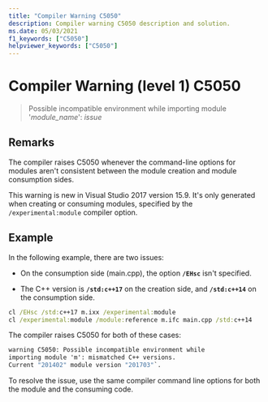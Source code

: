 ```yaml
---
title: "Compiler Warning C5050"
description: Compiler warning C5050 description and solution.
ms.date: 05/03/2021
f1_keywords: ["C5050"]
helpviewer_keywords: ["C5050"]
---
```

# Compiler Warning (level 1) C5050

> Possible incompatible environment while importing module '*module_name*': *issue*

## Remarks

The compiler raises C5050 whenever the command-line options for modules aren't consistent between the module creation and module consumption sides.

This warning is new in Visual Studio 2017 version 15.9. It's only generated when creating or consuming modules, specified by the `/experimental:module` compiler option.

## Example

In the following example, there are two issues:

- On the consumption side (main.cpp), the option **`/EHsc`** isn't specified.

- The C++ version is **`/std:c++17`** on the creation side, and **`/std:c++14`** on the consumption side.

```cmd
cl /EHsc /std:c++17 m.ixx /experimental:module
cl /experimental:module /module:reference m.ifc main.cpp /std:c++14
```

The compiler raises C5050 for both of these cases:

```cmd
warning C5050: Possible incompatible environment while
importing module 'm': mismatched C++ versions.
Current "201402" module version "201703"`.
```

To resolve the issue, use the same compiler command line options for both the module and the consuming code.
